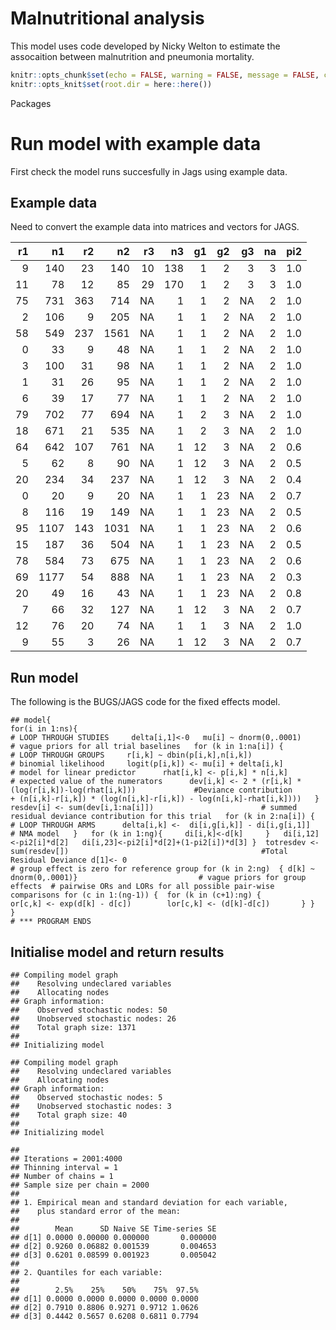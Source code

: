Malnutritional analysis
================

This model uses code developed by Nicky Welton to estimate the
assocaition between malnutrition and pneumonia
mortality.

``` r
knitr::opts_chunk$set(echo = FALSE, warning = FALSE, message = FALSE, cache = TRUE)
knitr::opts_knit$set(root.dir = here::here())
```

Packages

# Run model with example data

First check the model runs succesfully in Jags using example data.

## Example data

Need to convert the example data into matrices and vectors for JAGS.

| r1 |   n1 |  r2 |   n2 | r3 |  n3 | g1 | g2 | g3 | na | pi2 |
| -: | ---: | --: | ---: | -: | --: | -: | -: | -: | -: | --: |
|  9 |  140 |  23 |  140 | 10 | 138 |  1 |  2 |  3 |  3 | 1.0 |
| 11 |   78 |  12 |   85 | 29 | 170 |  1 |  2 |  3 |  3 | 1.0 |
| 75 |  731 | 363 |  714 | NA |   1 |  1 |  2 | NA |  2 | 1.0 |
|  2 |  106 |   9 |  205 | NA |   1 |  1 |  2 | NA |  2 | 1.0 |
| 58 |  549 | 237 | 1561 | NA |   1 |  1 |  2 | NA |  2 | 1.0 |
|  0 |   33 |   9 |   48 | NA |   1 |  1 |  2 | NA |  2 | 1.0 |
|  3 |  100 |  31 |   98 | NA |   1 |  1 |  2 | NA |  2 | 1.0 |
|  1 |   31 |  26 |   95 | NA |   1 |  1 |  2 | NA |  2 | 1.0 |
|  6 |   39 |  17 |   77 | NA |   1 |  1 |  2 | NA |  2 | 1.0 |
| 79 |  702 |  77 |  694 | NA |   1 |  2 |  3 | NA |  2 | 1.0 |
| 18 |  671 |  21 |  535 | NA |   1 |  2 |  3 | NA |  2 | 1.0 |
| 64 |  642 | 107 |  761 | NA |   1 | 12 |  3 | NA |  2 | 0.6 |
|  5 |   62 |   8 |   90 | NA |   1 | 12 |  3 | NA |  2 | 0.5 |
| 20 |  234 |  34 |  237 | NA |   1 | 12 |  3 | NA |  2 | 0.4 |
|  0 |   20 |   9 |   20 | NA |   1 |  1 | 23 | NA |  2 | 0.7 |
|  8 |  116 |  19 |  149 | NA |   1 |  1 | 23 | NA |  2 | 0.5 |
| 95 | 1107 | 143 | 1031 | NA |   1 |  1 | 23 | NA |  2 | 0.6 |
| 15 |  187 |  36 |  504 | NA |   1 |  1 | 23 | NA |  2 | 0.5 |
| 78 |  584 |  73 |  675 | NA |   1 |  1 | 23 | NA |  2 | 0.6 |
| 69 | 1177 |  54 |  888 | NA |   1 |  1 | 23 | NA |  2 | 0.3 |
| 20 |   49 |  16 |   43 | NA |   1 |  1 | 23 | NA |  2 | 0.8 |
|  7 |   66 |  32 |  127 | NA |   1 | 12 |  3 | NA |  2 | 0.7 |
| 12 |   76 |  20 |   74 | NA |   1 |  1 |  3 | NA |  2 | 1.0 |
|  9 |   55 |   3 |   26 | NA |   1 | 12 |  3 | NA |  2 | 0.7 |

## Run model

The following is the BUGS/JAGS code for the fixed effects
    model.

    ## model{                                                                        for(i in 1:ns){                                                               # LOOP THROUGH STUDIES     delta[i,1]<-0   mu[i] ~ dnorm(0,.0001)                                              # vague priors for all trial baselines   for (k in 1:na[i]) {                                                       # LOOP THROUGH GROUPS     r[i,k] ~ dbin(p[i,k],n[i,k])                                           # binomial likelihood     logit(p[i,k]) <- mu[i] + delta[i,k]                                   # model for linear predictor      rhat[i,k] <- p[i,k] * n[i,k]                                            # expected value of the numerators      dev[i,k] <- 2 * (r[i,k] * (log(r[i,k])-log(rhat[i,k]))             #Deviance contribution          + (n[i,k]-r[i,k]) * (log(n[i,k]-r[i,k]) - log(n[i,k]-rhat[i,k])))   }   resdev[i] <- sum(dev[i,1:na[i]])                        # summed residual deviance contribution for this trial   for (k in 2:na[i]) {                                           # LOOP THROUGH ARMS      delta[i,k] <-  di[i,g[i,k]] - di[i,g[i,1]]             # NMA model   }   for (k in 1:ng){     di[i,k]<-d[k]     }   di[i,12]<-pi2[i]*d[2]   di[i,23]<-pi2[i]*d[2]+(1-pi2[i])*d[3] }  totresdev <- sum(resdev[])                                           #Total Residual Deviance d[1]<- 0                                                                      # group effect is zero for reference group for (k in 2:ng)  { d[k] ~ dnorm(0,.0001)}                           # vague priors for group effects  # pairwise ORs and LORs for all possible pair-wise comparisons for (c in 1:(ng-1)) {  for (k in (c+1):ng) {        or[c,k] <- exp(d[k] - d[c])        lor[c,k] <- (d[k]-d[c])       } }  }                                                                                 # *** PROGRAM ENDS

## Initialise model and return results

    ## Compiling model graph
    ##    Resolving undeclared variables
    ##    Allocating nodes
    ## Graph information:
    ##    Observed stochastic nodes: 50
    ##    Unobserved stochastic nodes: 26
    ##    Total graph size: 1371
    ## 
    ## Initializing model

    ## Compiling model graph
    ##    Resolving undeclared variables
    ##    Allocating nodes
    ## Graph information:
    ##    Observed stochastic nodes: 5
    ##    Unobserved stochastic nodes: 3
    ##    Total graph size: 40
    ## 
    ## Initializing model

    ## 
    ## Iterations = 2001:4000
    ## Thinning interval = 1 
    ## Number of chains = 1 
    ## Sample size per chain = 2000 
    ## 
    ## 1. Empirical mean and standard deviation for each variable,
    ##    plus standard error of the mean:
    ## 
    ##        Mean      SD Naive SE Time-series SE
    ## d[1] 0.0000 0.00000 0.000000       0.000000
    ## d[2] 0.9260 0.06882 0.001539       0.004653
    ## d[3] 0.6201 0.08599 0.001923       0.005042
    ## 
    ## 2. Quantiles for each variable:
    ## 
    ##        2.5%    25%    50%    75%  97.5%
    ## d[1] 0.0000 0.0000 0.0000 0.0000 0.0000
    ## d[2] 0.7910 0.8806 0.9271 0.9712 1.0626
    ## d[3] 0.4442 0.5657 0.6208 0.6811 0.7794
